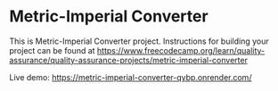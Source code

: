 # Metric-Imperial Converter

This is Metric-Imperial Converter project. Instructions for building your project can be found at https://www.freecodecamp.org/learn/quality-assurance/quality-assurance-projects/metric-imperial-converter

Live demo:
https://metric-imperial-converter-qybp.onrender.com/
